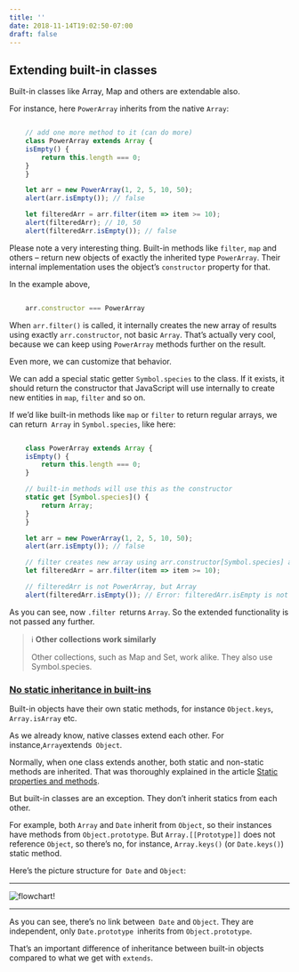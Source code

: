 ```yaml
---
title: ''
date: 2018-11-14T19:02:50-07:00
draft: false
---
```

## **Extending built-in classes**

Built-in classes like Array, Map and others are extendable also.

For instance, here `PowerArray` inherits from the native `Array`:

```javascript

    // add one more method to it (can do more)
    class PowerArray extends Array {
    isEmpty() {
        return this.length === 0;
    }
    }

    let arr = new PowerArray(1, 2, 5, 10, 50);
    alert(arr.isEmpty()); // false

    let filteredArr = arr.filter(item => item >= 10);
    alert(filteredArr); // 10, 50
    alert(filteredArr.isEmpty()); // false

```

Please note a very interesting thing. Built-in methods like `filter`, `map` and others – return new objects of exactly the inherited type `PowerArray`. Their internal implementation uses the object’s `constructor` property for that.

In the example above,

```javascript

    arr.constructor === PowerArray

```


When `arr.filter()` is called, it internally creates the new array of results using exactly `arr.constructor`, not basic `Array`. That’s actually very cool, because we can keep using `PowerArray` methods further on the result.

Even more, we can customize that behavior.

We can add a special static getter `Symbol.species` to the class. If it exists, it should return the constructor that JavaScript will use internally to create new entities in `map`, `filter` and so on.

If we’d like built-in methods like `map` or `filter` to return regular arrays, we can return` Array` in `Symbol.species`, like here:



```javascript

    class PowerArray extends Array {
    isEmpty() {
        return this.length === 0;
    }

    // built-in methods will use this as the constructor
    static get [Symbol.species]() {
        return Array;
    }
    }

    let arr = new PowerArray(1, 2, 5, 10, 50);
    alert(arr.isEmpty()); // false

    // filter creates new array using arr.constructor[Symbol.species] as constructor
    let filteredArr = arr.filter(item => item >= 10);

    // filteredArr is not PowerArray, but Array
    alert(filteredArr.isEmpty()); // Error: filteredArr.isEmpty is not a function

```

As you can see, now `.filter `returns `Array`. So the extended functionality is not passed any further.

>
>ℹ️ **Other collections work similarly**
>
>Other collections, such as Map and Set, work alike. They also use Symbol.species.



### **[No static inheritance in built-ins]()**

Built-in objects have their own static methods, for instance `Object.keys`, `Array.isArray` etc.

As we already know, native classes extend each other. For instance,` Array `extends` Object`.

Normally, when one class extends another, both static and non-static methods are inherited. That was thoroughly explained in the article [Static properties and methods]().

But built-in classes are an exception. They don’t inherit statics from each other.

For example, both `Array` and `Date` inherit from `Object`, so their instances have methods from `Object.prototype`. But `Array.[[Prototype]]` does not reference `Object`, so there’s no, for instance, `Array.keys()` (or `Date.keys()`) static method.

Here’s the picture structure for` Date` and `Object`:

___
![flowchart!](/images/extend-native-fc.jpg "flowchart")
___


As you can see, there’s no link between` Date` and `Object`. They are independent, only `Date.prototype `inherits from `Object.prototype`.

That’s an important difference of inheritance between built-in objects compared to what we get with `extends`.







